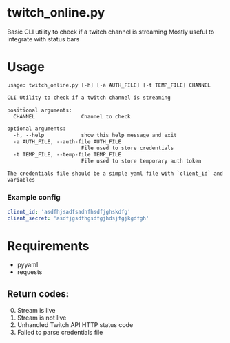 # twitch_online.py
Basic CLI utility to check if a twitch channel is streaming
Mostly useful to integrate with status bars


# Usage

```txt
usage: twitch_online.py [-h] [-a AUTH_FILE] [-t TEMP_FILE] CHANNEL

CLI Utility to check if a twitch channel is streaming

positional arguments:
  CHANNEL               Channel to check

optional arguments:
  -h, --help            show this help message and exit
  -a AUTH_FILE, --auth-file AUTH_FILE
                        File used to store credentials
  -t TEMP_FILE, --temp-file TEMP_FILE
                        File used to store temporary auth token

The credentials file should be a simple yaml file with `client_id` and `client_secret`
variables
```

### Example config
```yaml
client_id: 'asdfhjsadfsadhfhsdfjghskdfg'
client_secret: 'asdfjgsdfhgsdfgjhdsjfgjkgdfgh'
```

# Requirements

* pyyaml
* requests

## Return codes:

0. Stream is live
1. Stream is not live
2. Unhandled Twitch API HTTP status code
128. Failed to parse credentials file
